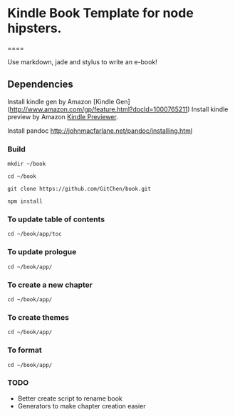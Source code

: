 # Kindle Book Template for node hipsters.

====

Use markdown, jade and stylus to write an e-book!

## Dependencies

Install kindle gen by Amazon [Kindle Gen] (http://www.amazon.com/gp/feature.html?docId=1000765211)
Install kindle preview by Amazon [Kindle Previewer](http://www.amazon.com/gp/feature.html?docId=1000765261).

Install pandoc http://johnmacfarlane.net/pandoc/installing.html

### Build

```
mkdir ~/book

cd ~/book

git clone https://github.com/GitChen/book.git

npm install

```

### To update table of contents

```
cd ~/book/app/toc

```

### To update prologue

```
cd ~/book/app/

```

### To create a new chapter

```
cd ~/book/app/

```

### To create themes

```
cd ~/book/app/

```

### To format

```
cd ~/book/app/

```


### TODO
- Better create script to rename book
- Generators to make chapter creation easier
